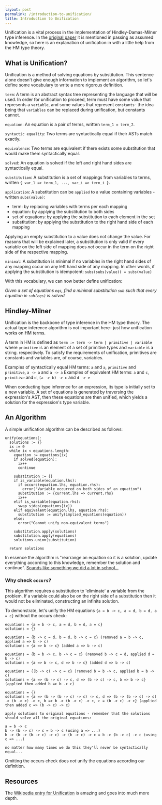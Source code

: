 ```yaml
---
layout: post
permalink: /introduction-to-unification/
title: Introduction to Unification
---
```


Unification is a vital process in the implementation of Hindley-Damas-Milner
type inference. In the [original paper](http://web.cs.wpi.edu/~cs4536/c12/milner-damas_principal_types.pdf)
it is mentioned in passing as assumed knowledge, so here is an explanation of
unification in with a little help from the HM type theory.

## What is Unification?

Unification is a method of solving equations by substitution. This sentence alone
doesn't give enough information to implement an algorithm, so let's define some
vocabulary to write a more rigorous definition.

`term`: A term is an abstract syntax tree representing the language that will be used.
In order for unification to proceed, term must have some value that represents a
`variable`, and some values that represent `constants`- the idea being that `variables`
can be replaced during unification, but constants cannot.

`equation`: An equation is a pair of terms, written `term_1 = term_2`.

`syntactic equality`: Two terms are syntactically equal if their ASTs match
exactly.

`equivalence`: Two terms are equivalent if there exists some substitution that would
make them syntactically equal.

`solved`: An equation is solved if the left and right hand sides are syntactically
equal.

`substitution`: A substitution is a set of mappings from variables to terms, written
`{ var_1 => term_1, ..., var_i => term_i }`.

`application`: A substitution can be `applied` to a value containing variables - written `subs(value)`:
- term: by replacing variables with terms per each mapping
- equation: by applying the substitution to both sides
- set of equations: by applying the substitution to each element in the set
- substitution: by applying the substitution to the right hand side of each mapping

Applying an empty substitution to a value does not change the value.
For reasons that will be explained later, a substitution is only valid if every
variable on the left side of mapping does *not* occur in the term on the right
side of the respective mapping.

`minimal`: A substitution is minimal if no variables in the right hand sides of
any mapping occur on any left hand side of any mapping. In other words, if
applying the substitution is idempotent: `subs(subs(value)) = subs(value)`

With this vocabulary, we can now better define unification:

_Given a set of equations `eqs`, find a minimal substitution `sub` such that
every equation in `sub(eqs)` is solved_

## Hindley-Milner

Unification is the backbone of type inference in the HM type theory. The actual
type inference algorithm is not important here- just how unification works on
HM terms.

A term in HM is defined as `term := term -> term | primitive | variable` where
`primitive` is an element of a set of primitive types and `variable` is a string.
respectively. To satisfy the requirements of unification, primitives are constants
and variables are, of course, variables.

Examples of syntactically equal HM terms: `a` and `a`, `primitive` and `primitive`, `a -> a` and `a -> a`
Examples of equivalent HM terms: `a` and `c`, `primitive` and `d`, `(a -> b) -> c` and `d -> e`

When conducting type inference for an expression, its type is initially set to a
new variable. A set of equations is generated by traversing the expression's AST,
then these equations are then unified, which yields a solution for the
expression's type variable.

## An Algorithm

A simple unification algorithm can be described as follows:

```
unify(equations):
  solutions := {}
  ix := 0
  while ix < equations.length:
    equation := equations[ix]
    if solved(equation):
      ix++
      continue

    substitution := {}  
    if is_variable(equation.lhs):
      if occurs(equation.lhs, equation.rhs):
        error("Variable occurred on both sides of an equation")
      substitution := {current.lhs => current.rhs}
      ix++
    elif is_variable(equation.rhs):
      swap_sides(equations[ix])
    elif equivalent(equation.lhs, equation.rhs):
      substitution := unify(implied_equations(equation))
    else:
      error("Cannot unify non-equivalent terms")

    substitution.apply(solutions)
    substitution.apply(equations)
    solutions.union(substitution)

  return solutions
```

In essence the algorithm is "rearrange an equation so it is a solution, update
everything according to this knowledge, remember the solution and continue".
[Sounds like something we did a lot in school...](https://en.wikipedia.org/wiki/System_of_linear_equations#Elimination_of_variables)

### Why check `occurs`?

This algorithm requires a substitution to 'eliminate' a variable from the problem.
If a variable could also be on the right side of a substitution then it would
not be eliminated, constructing an infinite solution.

To demonstrate, let's unify the HM equations `{a = b -> c, a = d, b = d, a = c}` without
the occurs check:

```
equations = {a = b -> c, a = d, b = d, a = c}
solutions = {}

equations = {b -> c = d, b = d, b -> c = c} (removed a = b -> c, applied a => b -> c)
solutions = {a => b -> c} (added a => b -> c)

equations = {b = b -> c, b -> c = c} (removed b -> c = d, applied d = b -> c)
solutions = {a => b -> c, d => b -> c} (added d => b -> c)

equations = {(b -> c) -> c = c} (removed b = b -> c, applied b = b -> c)
solutions = {a => (b -> c) -> c, d => (b -> c) -> c, b => b -> c} (applied then added b => b -> c)

equations = {}
solutions = {a => (b -> (b -> c) -> c) -> c, d => (b -> (b -> c) -> c) -> (b -> c) -> c, b => b -> (b -> c) -> c, c = (b -> c) -> c} (applied then added c => (b -> c) -> c)

apply solutions to original equations - remember that the solutions should solve all the original equations:

a = b -> c
b -> (b -> c) -> c = b -> c (using a => ...)
b -> (b -> (b -> c) -> c) -> (b -> c) -> c = b -> (b -> c) -> c (using c => ...)

no matter how many times we do this they'll never be syntactically equal...
```

Omitting the occurs check does *not* unify the equations according our definition.

## Resources

The [Wikipedia entry for Unification](https://en.wikipedia.org/wiki/Unification_(computer_science))
is amazing and goes into much more depth.
